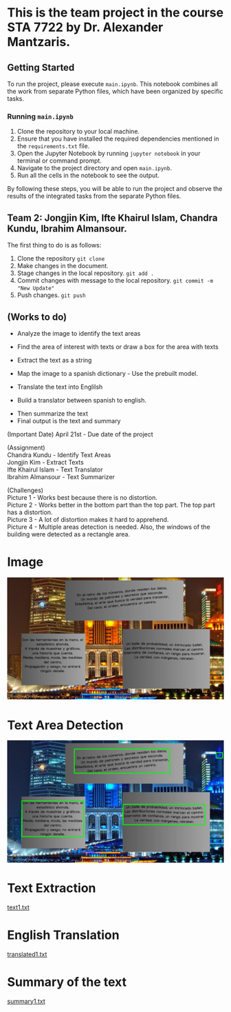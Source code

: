 # This is the team project in the course STA 7722 by Dr. Alexander Mantzaris.

## Getting Started

To run the project, please execute `main.ipynb`. This notebook combines all the work from separate Python files, which have been organized by specific tasks.

### Running `main.ipynb`

1. Clone the repository to your local machine.
2. Ensure that you have installed the required dependencies mentioned in the `requirements.txt` file.
3. Open the Jupyter Notebook by running `jupyter notebook` in your terminal or command prompt.
4. Navigate to the project directory and open `main.ipynb`.
5. Run all the cells in the notebook to see the output.

By following these steps, you will be able to run the project and observe the results of the integrated tasks from the separate Python files.



## Team 2: Jongjin Kim, Ifte Khairul Islam, Chandra Kundu, Ibrahim Almansour.

The first thing to do is as follows:

1. Clone the repository `git clone`
2. Make changes in the document.
3. Stage changes in the local repository. `git add .`
4. Commit changes with message to the local repository. `git commit -m "New Update"`
5. Push changes. `git push` 

## (Works to do)
+ Analyze the image to identify the text areas
- Find the area of interest with texts or draw a box for the area with texts
+ Extract the text as a string
- Map the image to a spanish dictionary - Use the prebuilt model.
+ Translate the text into Englilsh
- Build a translator between spanish to english.
+ Then summarize the text
+ Final output is the text and summary

(Important Date)
April 21st - Due date of the project

(Assignment)\
Chandra Kundu - Identify Text Areas \
Jongjin Kim - Extract Texts \
Ifte Khairul Islam - Text Translator \
Ibrahim Almansour - Text Summarizer 

(Challenges) \
Picture 1 - Works best because there is no distortion. \
Picture 2 - Works better in the bottom part than the top part. The top part has a distortion. \
Picture 3 - A lot of distortion makes it hard to apprehend. \
Picture 4 - Multiple areas detection is needed. Also, the windows of the building were detected as a rectangle area. 

# Image 
![Original Image](training/training4.png)

# Text Area Detection
![Boxed Image](identified_textareas/img4.jpg)

# Text Extraction
[text1.txt](saved_texts/text4.txt)

# English Translation
[translated1.txt](translated_texts/text1.txt)

# Summary of the text
[summary1.txt](summarizedtext/text.1)
